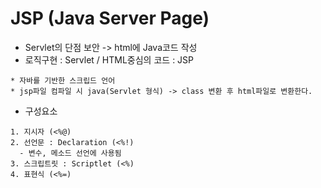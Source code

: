 # JSP (Java Server Page)
* Servlet의 단점 보안 -> html에 Java코드 작성
* 로직구현 : Servlet / HTML중심의 코드 : JSP
```
* 자바를 기반한 스크립드 언어
* jsp파일 컴파일 시 java(Servlet 형식) -> class 변환 후 html파일로 변환한다.
```

* 구성요소
```
1. 지시자 (<%@)
2. 선언문 : Declaration (<%!)
  - 변수, 메소드 선언에 사용됨
3. 스크립트릿 : Scriptlet (<%)
4. 표현식 (<%=)
```
